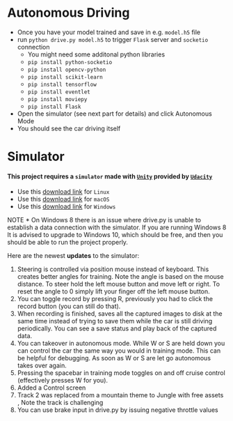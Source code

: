 # Autonomous Driving

- Once you have your model trained and save in e.g. `model.h5` file
- run `python drive.py model.h5` to trigger `Flask` server and `socketio` connection
    - You might need some additonal python libraries
    - `pip install python-socketio`
    - `pip install opencv-python`
    - `pip install scikit-learn`
    - `pip install tensorflow`
    - `pip install eventlet`
    - `pip install moviepy`
    - `pip install Flask`
- Open the simulator (see next part for details) and click Autonomous Mode
- You should see the car driving itself

# Simulator

#### This project requires a `simulator` made with [`Unity`](https://unity3d.com/) provided by [`Udacity`](https://www.udacity.com/course/self-driving-car-engineer-nanodegree--nd013)
- Use this [download link](https://d17h27t6h515a5.cloudfront.net/topher/2017/February/58ae46bb_linux-sim/linux-sim.zip) for `Linux`
- Use this [download link](https://d17h27t6h515a5.cloudfront.net/topher/2017/February/58ae4594_mac-sim.app/mac-sim.app.zip) for `macOS`
- Use this [download link](https://d17h27t6h515a5.cloudfront.net/topher/2017/February/58ae4419_windows-sim/windows-sim.zip) for `Windows`
 
NOTE * On Windows 8 there is an issue where drive.py is unable to establish a data connection with the simulator. If you are running Windows 8 It is advised to upgrade to Windows 10, which should be free, and then you should be able to run the project properly.

Here are the newest **updates** to the simulator:

1. Steering is controlled via position mouse instead of keyboard. This creates better angles for training. Note the angle is based on the mouse distance. To steer hold the left mouse button and move left or right. To reset the angle to 0 simply lift your finger off the left mouse button.
2. You can toggle record by pressing R, previously you had to click the record button (you can still do that).
3. When recording is finished, saves all the captured images to disk at the same time instead of trying to save them while the car is still driving periodically. You can see a save status and play back of the captured data.
4. You can takeover in autonomous mode. While W or S are held down you can control the car the same way you would in training mode. This can be helpful for debugging. As soon as W or S are let go autonomous takes over again.
5. Pressing the spacebar in training mode toggles on and off cruise control (effectively presses W for you).
6. Added a Control screen
7. Track 2 was replaced from a mountain theme to Jungle with free assets , Note the track is challenging
8. You can use brake input in drive.py by issuing negative throttle values